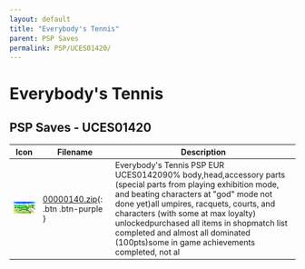 ```yaml
---
layout: default
title: "Everybody's Tennis"
parent: PSP Saves
permalink: PSP/UCES01420/
---
```

# Everybody's Tennis

## PSP Saves - UCES01420

| Icon | Filename | Description |
|------|----------|-------------|
| ![Everybody's Tennis](ICON0.PNG) | [00000140.zip](00000140.zip){: .btn .btn-purple } | Everybody's Tennis PSP EUR UCES0142090% body,head,accessory parts (special parts from playing exhibition mode, and beating characters at "god" mode not done yet)all umpires, racquets, courts, and characters (with some at max loyalty) unlockedpurchased all items in shopmatch list completed and almost all dominated (100pts)some in game achievements completed, not al |
